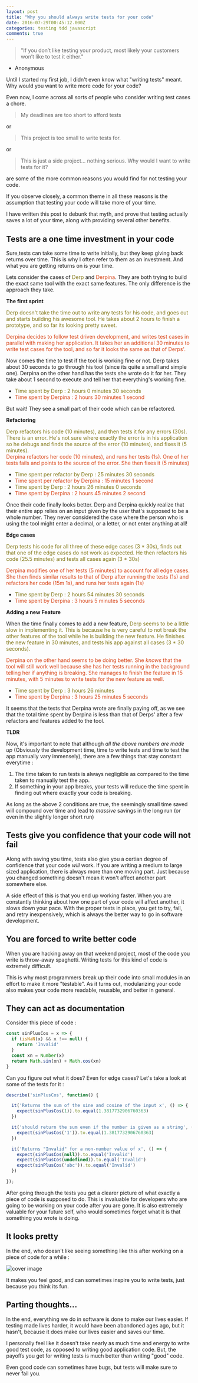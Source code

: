 ```yaml
---
layout: post
title: "Why you should always write tests for your code"
date: 2016-07-29T00:45:12.000Z
categories: testing tdd javascript
comments: true
---
```

<style type="text/css">
.derp {
  color : #827717;
}

.derpina {
  color : #D84315;
}
</style>
>"If you don’t like testing your product, most likely your customers won’t like to test it either."  
 - Anonymous

Until I started my first job, I didn't even know what "writing tests" meant. Why would you want to write more code for your code?  

Even now, I come across all sorts of people who consider writing test cases a chore.

>My deadlines are too short to afford tests

or

>This project is too small to write tests for.

or

>This is just a side project... nothing serious. Why would I want to write tests for it?

are some of the more common reasons you would find for not testing your code.  

If you observe closely, a common theme in all these reasons is the assumption that testing your code will take more of your time.

I have written this post to debunk that myth, and prove that testing actually saves a lot of your time, along with providing several other benefits.

## Tests are a one time investment in your code

Sure,tests can take some time to write initially, but they keep giving back returns over time. This is why I often refer to them as an investment. And what you are getting returns on is your time.

Lets consider the cases of <span class="derp">Derp</span> and <span class="derpina">Derpina</span>. They are both trying to build the exact same tool with the exact same features. The only difference is the approach they take.

__The first sprint__

<span class="derp">Derp doesn't take the time out to write any tests for his code, and goes out and starts building his awesome tool. He takes about 2 hours to finish a prototype, and so far its looking pretty sweet.</span>

<span class="derpina">Derpina decides to follow test driven development, and writes test cases in parallel with making her application. It takes her an additional 30 minutes to write test cases for the tool, and so far it looks the same as that of Derps'.</span>

Now comes the time to test if the tool is working fine or not. Derp takes about 30 seconds to go through his tool (since its quite a small and simple one). Derpina on the other hand has the tests she wrote do it for her. They take about 1 second to execute and tell her that everything's working fine.

- <span class="derp">Time spent by Derp : 2 hours 0 minutes 30 seconds</span>    
- <span class="derpina">Time spent by Derpina : 2 hours 30 minutes 1 second</span>

But wait! They see a small part of their code which can be refactored.

__Refactoring__

<span class="derp">Derp refactors his code (10 minutes), and then tests it for any errors (30s). There is an error. He's not sure where exactly the error is in his application so he debugs and finds the source of the error (10 minutes), and fixes it (5 minutes).</span>  
<span class="derpina">Derpina refactors her code (10 minutes), and runs her tests (1s). One of her tests fails and points to the source of the error. She then fixes it (5 minutes)</span>

- <span class="derp">Time spent per refactor by Derp : 25 minutes 30 seconds</span>    
- <span class="derpina">Time spent per refactor by Derpina : 15 minutes 1 second</span>
- <span class="derp">Time spent by Derp : 2 hours 26 minutes 0 seconds</span>    
- <span class="derpina">Time spent by Derpina : 2 hours 45 minutes 2 second</span>

Once their code finally looks better. Derp and Derpina quickly realize that their entire app relies on an input given by the user that's supposed to be a whole number. They never considered the case where the person who is using the tool might enter a decimal, or a letter, or not enter anything at all!

__Edge cases__

<span class="derp">Derp tests his code for all three of these edge cases (3 * 30s), finds out that one of the edge cases do not work as expected. He then refactors his code (25.5 minutes) and tests all cases again (3 * 30s)</span>

<span class="derpina">Derpina modifies one of her tests (5 minutes) to account for all edge cases. She then finds similar results to that of Derp after running the tests (1s) and refactors her code (15m 1s), and runs her tests again (1s)</span>

- <span class="derp">Time spent by Derp : 2 hours 54 minutes 30 seconds</span>
- <span class="derpina">Time spent by Derpina : 3 hours 5 minutes 5 seconds</span>

__Adding a new Feature__

When the time finally comes to add a new feature, <span class="derp">Derp seems to be a little slow in implementing it. This is because he is very careful to not break the other features of the tool while he is building the new feature. He finishes the new feature in 30 minutes, and tests his app against all cases (3 * 30 seconds).</span>

<span class="derpina">Derpina on the other hand seems to be doing better. She *knows* that the tool will still work well because she has her tests running in the background telling her if anything is breaking. She manages to finish the feature in 15 minutes, with 5 minutes to write tests for the new feature as well.</span>

- <span class="derp">Time spent by Derp : 3 hours 26 minutes</span>
- <span class="derpina">Time spent by Derpina : 3 hours 25 minutes 5 seconds</span>

It seems that the tests that Derpina wrote are finally paying off, as we see that the total time spent by Derpina is less than that of Derps' after a few refactors and features added to the tool.

__TLDR__

Now, it's important to note that although _all the above numbers are made up_ (Obviously the development time, time to write tests and time to test the app manually vary immensely), there are a few things that stay constant everytime :

1. The time taken to run tests is always negligible as compared to the time taken to manually test the app.
2. If something in your app breaks, your tests will reduce the time spent in finding out where exactly your code is breaking.

As long as the above 2 conditions are true, the seemingly small time saved will compound over time and lead to _massive_ savings in the long run (or even in the slightly longer short run)

## Tests give you confidence that your code will not fail

Along with saving you time, tests also give you a certian degree of confidence that your code _will_ work. If you are writing a medium to large sized application, there is always more than one moving part. Just because you changed something doesn't mean it won't affect another part somewhere else.

A side effect of this is that you end up working faster. When you are constantly thinking about how one part of your code will affect another, it slows down your pace. With the proper tests in place, you get to try, fail, and retry inexpensively, which is always the better way to go in software development.

## You are forced to write better code

When you are hacking away on that weekend project, most of the code you write is throw-away spaghetti. Writing tests for this kind of code is extremely difficult.

This is why most programmers break up their code into small modules in an effort to make it more "testable". As it turns out, modularizing your code also makes your code more readable, reusable, and better in general.

## They can act as documentation

Consider this piece of code :

```js
const sinPlusCos = x => {
  if (isNaN(x) && x !== null) {
    return 'Invalid'
  }
  const xn = Number(x)
  return Math.sin(xn) + Math.cos(xn)
}
```

Can you figure out what it does? Even for edge cases? Let's take a look at some of the tests for it :

```js
describe('sinPlusCos', function() {

  it('Returns the sum of the sine and cosine of the input x', () => {
    expect(sinPlusCos(1)).to.equal(1.3817732906760363)
  })

  it('should return the sum even if the number is given as a string', () => {
    expect(sinPlusCos('1')).to.equal(1.3817732906760363)
  })

  it('Returns "Invalid" for a non-number value of x', () => {
    expect(sinPlusCos(null)).to.equal('Invalid')
    expect(sinPlusCos(undefined)).to.equal('Invalid')
    expect(sinPlusCos('abc')).to.equal('Invalid')
  })

});
```

After going through the tests you get a clearer picture of what exactly a piece of code is supposed to do. This is invaluable for developers who are going to be working on your code after you are gone. It is also extremely valuable for your future self, who would sometimes forget what it is that something you wrote is doing.

## It looks pretty

In the end, who doesn't like seeing something like this after working on a piece of code for a while :

![cover image](/assets/images/posts/always-write-tests/run-tests.png)

It makes you feel good, and can sometimes inspire you to write tests, just because you think its fun.

## Parting thoughts...

In the end, everything we do in software is done to make our lives easier. If testing made lives harder, it would have been abandoned ages ago, but it hasn't, because it does make our lives easier and saves our time.

I personally feel like it doesn't take nearly as much time and energy to write good test code, as opposed to writing good application code. But, the payoffs you get for writing tests is much better than writing "good" code.

Even good code can sometimes have bugs, but tests will make sure to never fail you.
